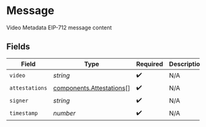 # Message

Video Metadata EIP-712 message content


## Fields

| Field                                                                | Type                                                                 | Required                                                             | Description                                                          |
| -------------------------------------------------------------------- | -------------------------------------------------------------------- | -------------------------------------------------------------------- | -------------------------------------------------------------------- |
| `video`                                                              | *string*                                                             | :heavy_check_mark:                                                   | N/A                                                                  |
| `attestations`                                                       | [components.Attestations](../../models/components/attestations.md)[] | :heavy_check_mark:                                                   | N/A                                                                  |
| `signer`                                                             | *string*                                                             | :heavy_check_mark:                                                   | N/A                                                                  |
| `timestamp`                                                          | *number*                                                             | :heavy_check_mark:                                                   | N/A                                                                  |